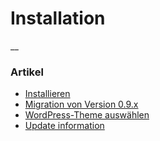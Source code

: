 #  Installation

__

###  Artikel

  * [ Installieren ](/docs/installation/installieren/)
  * [ Migration von Version 0.9.x ](/docs/installation/migration-von-cb1/)
  * [ WordPress-Theme auswählen ](/docs/installation/theme/)
  * [ Update information ](/docs/installation/update-info/)

